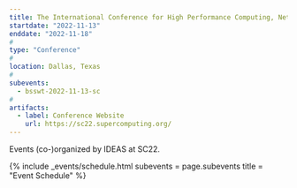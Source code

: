 ```yaml
---
title: The International Conference for High Performance Computing, Networking, Storage, and Analysis (SC22)
startdate: "2022-11-13"
enddate: "2022-11-18"
#
type: "Conference" 
#
location: Dallas, Texas
#
subevents:
  - bsswt-2022-11-13-sc
#
artifacts:
  - label: Conference Website
    url: https://sc22.supercomputing.org/
---
```


Events (co-)organized by IDEAS at SC22.

{% include _events/schedule.html
   subevents = page.subevents
   title = "Event Schedule"
%}
